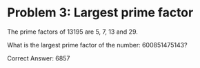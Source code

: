 # Problem 3: Largest prime factor

The prime factors of 13195 are 5, 7, 13 and 29.

What is the largest prime factor of the number: 600851475143?

Correct Answer: 6857